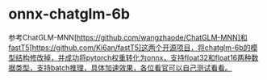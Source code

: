 # onnx-chatglm-6b
参考ChatGLM-MNN[https://github.com/wangzhaode/ChatGLM-MNN]和fastT5[https://github.com/Ki6an/fastT5]这两个开源项目，将chatglm-6b的模型结构修改掉，并成功将pytorch权重转化为onnx，支持float32和float16两种数据类型，支持batch推理，具体加速效果，各位看官可以自己测试看看。
